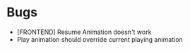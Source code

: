﻿# Bugs
- [FRONTEND] Resume Animation doesn't work
- Play animation should override current playing animation